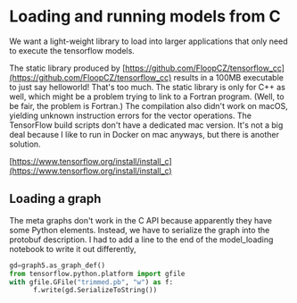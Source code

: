 # Loading and running models from C

We want a light-weight library to load into larger applications that only need to execute the tensorflow models.

The static library produced by 
[https://github.com/FloopCZ/tensorflow_cc](https://github.com/FloopCZ/tensorflow_cc)
results in a 100MB executable to just say helloworld! That's too much.
The static library is only for C++ as well, which might be a problem trying to link to a Fortran program.
(Well, to be fair, the problem is Fortran.)
The compilation also didn't work on macOS, yielding unknown instruction errors for the vector operations.
The TensorFlow build scripts don't have a dedicated mac version.
It's not a big deal because I like to run in Docker on mac anyways, but there is another solution.


[https://www.tensorflow.org/install/install_c](https://www.tensorflow.org/install/install_c)



## Loading a graph

The meta graphs don't work in the C API because apparently they have some Python elements. Instead, we have
to serialize the graph into the protobuf description. I had to add a line to the end of the model_loading
notebook to write it out differently,
```python
gd=graph5.as_graph_def()
from tensorflow.python.platform import gfile
with gfile.GFile("trimmed.pb", "w") as f:
      f.write(gd.SerializeToString())
```
	  

